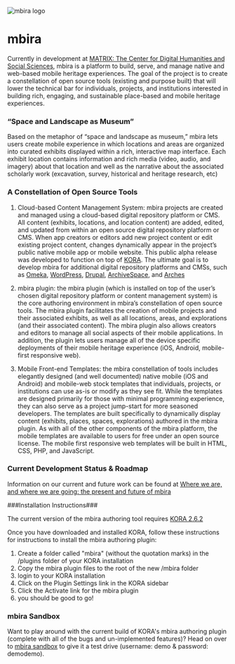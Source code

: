 ![mbira logo](http://mbira.matrix.msu.edu/wp-content/uploads/2015/03/Mbira_Logo_Horizontal.png "mbira logo")

mbira
=====

Currently in development at [MATRIX: The Center for Digital Humanities and Social Sciences](http://matrix.msu.edu), mbira is a platform to build, serve, and manage native and web-based mobile heritage experiences. The goal of the project is to create a constellation of open source tools (existing and purpose built) that will lower the technical bar for individuals, projects, and institutions interested in building rich, engaging, and sustainable place-based and mobile heritage experiences.  

### “Space and Landscape as Museum”

Based on the metaphor of “space and landscape as museum,” mbira lets users create mobile experience in which locations and areas are organized into curated exhibits displayed within a rich, interactive map interface. Each exhibit location contains information and rich media (video, audio, and imagery) about that location and well as the narrative about the associated scholarly work (excavation, survey, historical and heritage research, etc)

### A Constellation of Open Source Tools

1. Cloud-based Content Management System: mbira projects are created and managed using a cloud-based digital repository platform or CMS. All content (exhibits, locations, and location content) are added, edited, and updated from within an open source digital repository platform or CMS. When app creators or editors add new project content or edit existing project content, changes dynamically appear in the project’s public native mobile app or mobile website.  This public alpha release was developed to function on top of [KORA](http://kora.matrix.msu.edu).  The ultimate goal is to develop mbira for additional digital repository platforms and CMSs, such as [Omeka](http://www.omeka.org), [WordPress](http://wordpress.org), [Drupal](http://drupal.org), [ArchiveSpace](http://archivespace.org), and [Arches](http://archesproject.org)

2. mbira plugin: the mbira plugin (which is installed on top of the user’s chosen digital repository platform or content management system) is the core authoring environment in mbira’s constellation of open source tools. The mbira plugin facilitates the creation of mobile projects and their associated exhibits, as well as all locations, areas, and explorations (and their associated content).  The mbira plugin also allows creators and editors to manage all social aspects of their mobile applications. In addition, the plugin lets users manage all of the device specific deployments of their mobile heritage experience (iOS, Android, mobile-first responsive web).

3. Mobile Front-end Templates: the mbira constellation of tools includes elegantly designed (and well documented) native mobile (iOS and Android) and mobile-web stock templates that individuals, projects, or institutions can use as-is or modify as they see fit. While the templates are designed primarily for those with minimal programming experience, they can also serve as a project jump-start for more seasoned developers. The templates are built specifically to dynamically display content (exhibits, places, spaces, explorations) authored in the mbira plugin. As with all of the other components of the mbira platform, the mobile templates are available to users for free under an open source license. The mobile first responsive web templates will be built in HTML, CSS, PHP, and JavaScript.
 
### Current Development Status & Roadmap

Information on our current and future work can be found at [Where we are, and where we are going: the present and future of mbira](http://mbira.matrix.msu.edu/where-we-are-and-where-we-are-going/)

###Installation Instructions###

The current version of the mbira authoring tool requires [KORA 2.6.2](https://github.com/matrix-msu/kora)

Once you have downloaded and installed KORA, follow these instructions for instructions to install the mbira authoring plugin:

1. Create a folder called "mbira" (without the quotation marks) in the /plugins folder of your KORA installation
2. Copy the mbira plugin files to the root of the new /mbira folder
3. login to your KORA installation
4. Click on the Plugin Settings link in the KORA sidebar
5. Click the Activate link for the mbira plugin
6. you should be good to go!

### mbira Sandbox

Want to play around with the current build of KORA's mbira authoring plugin (complete with all of the bugs and un-implemented features)?  Head on over to [mbira sandbox](http://mbira.matrix.msu.edu/try) to give it a test drive (username: demo & password: demodemo).
